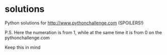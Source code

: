 # solutions
Python solutions for http://www.pythonchallenge.com (SPOILERS!)

P.S. Here the numeration is from 1, while at the same time it is from 0 on the pythonchallenge.com

Keep this in mind
